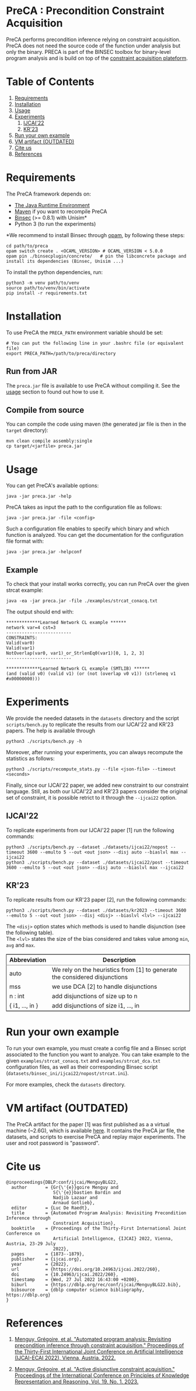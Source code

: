 # PreCA : Precondition Constraint Acquisition

PreCA performs precondition inference relying on constraint acquisition. PreCA does not need the source code of the function under analysis but only the binary.
PRECA is part of the BINSEC toolbox for binary-level program analysis and is build on top of the [constraint acquisition plateform](https://github.com/lirmm/ConstraintAcquisition).

# Table of Contents

1.  [Requirements](#requirements)
2.  [Installation](#installation)
3.  [Usage](#usage)
4.  [Experiments](#experiments)
    1. [IJCAI'22](ijcai23)
    2. [KR'23](kr23)
5.  [Run your own example](#run-your-own-example)
6.  [VM artifact (OUTDATED)](#vm-artifact-outdated)
7.  [Cite us](#cite-us)
8.  [References](#references)

# Requirements

The PreCA framework depends on:
- [The Java Runtime Environment](https://www.java.com/en/download/)
- [Maven](https://maven.apache.org/) if you want to recompile PreCA
- [Binsec](https://github.com/binsec/binsec) (>= 0.8.1) with Unisim\*
- Python 3 (to run the experiments)


\*We recommend to install Binsec through [opam](https://opam.ocaml.org/), by following these steps: 
```shell
cd path/to/preca
opam switch create . <OCAML_VERSION> # OCAML_VERSION < 5.0.0
opam pin ./binsecplugin/concrete/   # pin the libconcrete package and install its dependencies (Binsec, Unisim ...)
```

To install the python dependencies, run:
```
python3 -m venv path/to/venv
source path/to/venv/bin/activate
pip install -r requirements.txt
```

# Installation

To use PreCA the `PRECA_PATH` environment variable should be set:
```shell
# You can put the following line in your .bashrc file (or equivalent file)
export PRECA_PATH=/path/to/preca/directory   
```

## Run from JAR

The `preca.jar` file is available to use PreCA without compiling it. See the [usage](#usage) section to found out how to use it.

## Compile from source

You can compile the code using maven (the generated jar file is then in the `target` directory):
```shell
mvn clean compile assembly:single
cp target/<jarfile> preca.jar
```

# Usage

You can get PreCA's available options:
```shell
java -jar preca.jar -help
```

PreCA takes as input the path to the configuration file as follows:
```shell
java -jar preca.jar -file <config>
```

Such a configuration file enables to specify which binary and which function is analyzed. You can get the documentation for the configuration file format with:
```shell
java -jar preca.jar -helpconf
```

## Example

To check that your install works correctly, you can run PreCA over the given strcat example:
```shell
java -ea -jar preca.jar -file ./examples/strcat_conacq.txt
```

The output should end with:
```
*************Learned Network CL example ******
network var=4 cst=3
-------------------------
CONSTRAINTS:
Valid(var0)
Valid(var1)
NotOverlap(var0, var1)_or_StrlenEq0(var1)[0, 1, 2, 3]
-------------------------

*************Learned Network CL example (SMTLIB) ******
(and (valid v0) (valid v1) (or (not (overlap v0 v1)) (strleneq v1 #x00000000)))
```

# Experiments

We provide the needed datasets in the `datasets` directory and the script `scripts/bench.py` to replicate the results from our IJCAI'22 and KR'23 papers. 
The help is available through
```shell
python3 ./scripts/bench.py -h
```

Moreover, after running your experiments, you can always recompute the statistics as follows:
```shell
python3 ./scripts/recompute_stats.py --file <json-file> --timeout <seconds>
```

Finally, since our IJCAI'22 paper, we added new constraint to our constraint language. Still, as both our IJCAI'22 and KR'23 papers consider the original set of constraint, it is possible retrict to it through the `--ijcai22` option.

## IJCAI'22

To replicate experiments from our IJCAI'22 paper [1] run the following commands:
```
python3 ./scripts/bench.py --dataset ./datasets/ijcai22/nopost --timeout 3600 --emulto 5 --out <out json> --disj auto --biaslvl max --ijcai22
python3 ./scripts/bench.py --dataset ./datasets/ijcai22/post --timeout 3600 --emulto 5 --out <out json> --disj auto --biaslvl max --ijcai22
```

## KR'23

To replicate results from our KR'23 paper [2], run the following commands:
```
python3 ./scripts/bench.py --dataset ./datasets/kr2023 --timeout 3600 --emulto 5 --out <out json> --disj <disj> --biaslvl <lvl> --ijcai22
```

The `<disj>` option states which methods is used to handle disjunction (see the following table).  
The `<lvl>` states the size of the bias considered and takes value among `min`, `avg` and `max`.

<table border="2" cellspacing="0" cellpadding="6" rules="groups" frame="hsides">


<colgroup>
<col  class="org-left" />

<col  class="org-left" />
</colgroup>
<thead>
<tr>
<th scope="col" class="org-left">Abbreviation</th>
<th scope="col" class="org-left">Description</th>
</tr>
</thead>

<tbody>
<tr>
<td class="org-left">auto</td>
<td class="org-left">We rely on the heuristics from [1] to generate the considered disjunctions</td>
</tr>


<tr>
<td class="org-left">mss</td>
<td class="org-left">we use DCA [2] to handle disjunctions</td>
</tr>


<tr>
<td class="org-left"> n : int </td>
<td class="org-left">add disjunctions of size up to n</td>
</tr>


<tr>
<td class="org-left"> { i1, ..., in } </td>
<td class="org-left">add disjunctions of size i1, ..., in</td>
</tr>

</tbody>
</table>

# Run your own example

To run your own example, you must create a config file and a Binsec script associated to the function you want to analyze. 
You can take example to the given `examples/strcat_conacq.txt` and `examples/strcat_dca.txt` configuration files, 
as well as their corresponding Binsec script (`datasets/binsec_ini/ijcai22/nopost/strcat.ini`).

For more examples, check the `datasets` directory.

# VM artifact (OUTDATED)

The PreCA artifact for the paper [1] was first published as a a virtual machine (~2.6G), which is available [here](https://zenodo.org/records/6513522#.YnD1GnVfjmE). 
It contains the PreCA jar file, the datasets, and scripts to exercise PreCA and replay major experiments. The user and root password is "password".

# Cite us

```
@inproceedings{DBLP:conf/ijcai/MenguyBLG22,
  author       = {Gr{\'{e}}goire Menguy and
                  S{\'{e}}bastien Bardin and
                  Nadjib Lazaar and
                  Arnaud Gotlieb},
  editor       = {Luc De Raedt},
  title        = {Automated Program Analysis: Revisiting Precondition Inference through
                  Constraint Acquisition},
  booktitle    = {Proceedings of the Thirty-First International Joint Conference on
                  Artificial Intelligence, {IJCAI} 2022, Vienna, Austria, 23-29 July
                  2022},
  pages        = {1873--1879},
  publisher    = {ijcai.org},
  year         = {2022},
  url          = {https://doi.org/10.24963/ijcai.2022/260},
  doi          = {10.24963/ijcai.2022/260},
  timestamp    = {Wed, 27 Jul 2022 16:43:00 +0200},
  biburl       = {https://dblp.org/rec/conf/ijcai/MenguyBLG22.bib},
  bibsource    = {dblp computer science bibliography, https://dblp.org}
}
```

# References

1. [Menguy, Grégoire, et al. "Automated program analysis: Revisiting precondition inference through constraint acquisition." Proceedings of the Thirty-First International Joint Conference on Artificial Intelligence (IJCAI-ECAI 2022), Vienna, Austria. 2022.](https://www.ijcai.org/proceedings/2022/260)

2. [Menguy, Grégoire, et al. "Active disjunctive constraint acquisition." Proceedings of the International Conference on Principles of Knowledge Representation and Reasoning. Vol. 19. No. 1. 2023.](https://proceedings.kr.org/2023/50/)

